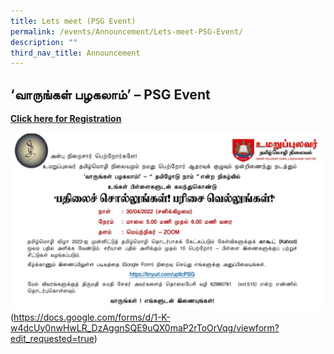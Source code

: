 ```yaml
---
title: Lets meet (PSG Event)
permalink: /events/Announcement/Lets-meet-PSG-Event/
description: ""
third_nav_title: Announcement
---
```

## ‘வாருங்கள் பழகலாம்’ – PSG Event

**[Click here for Registration](https://docs.google.com/forms/d/1-K-w4dcUy0nwHwLR_DzAggnSQE9uQX0maP2rToOrVqg/viewform?edit_requested=truehttps://docs.google.com/forms/d/1-K-w4dcUy0nwHwLR_DzAggnSQE9uQX0maP2rToOrVqg/viewform?edit_requested=true)**



![](/images/PSG-EVENT-1024x576.jpeg)(https://docs.google.com/forms/d/1-K-w4dcUy0nwHwLR_DzAggnSQE9uQX0maP2rToOrVqg/viewform?edit_requested=true)




